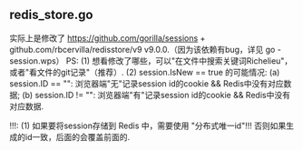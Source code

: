 ## redis_store.go
实际上是修改了 https://github.com/gorilla/sessions + github.com/rbcervilla/redisstore/v9 v9.0.0.（因为该依赖有bug，详见 go - session.wps）
PS:
(1) 想看修改了哪些，可以"在文件中搜索关键词Richelieu"，或者"看文件的git记录"（推荐）.
(2) session.IsNew == true 的可能情况: (a) session.ID == "": 浏览器端"无"记录session id的cookie && Redis中没有对应数据;
                                    (b) session.ID != "": 浏览器端"有"记录session id的cookie && Redis中没有对应数据.

!!!:
(1) 如果要将session存储到 Redis 中，需要使用 "分布式唯一id"!!! 否则如果生成的id一致，后面的会覆盖前面的.
